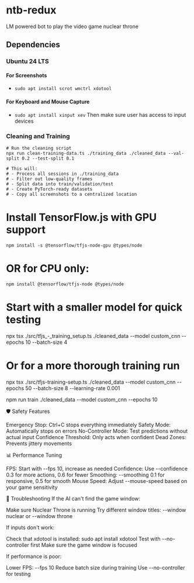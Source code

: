 # ntb-redux

LM powered bot to play the video game nuclear throne

## Dependencies

### Ubuntu 24 LTS

#### For Screenshots

- `sudo apt install scrot wmctrl xdotool`

#### For Keyboard and Mouse Capture

- `sudo apt install xinput xev`
  Then make sure user has access to input devices

### Cleaning and Training

```
# Run the cleaning script
npx run clean-training-data.ts ./training_data ./cleaned_data --val-split 0.2 --test-split 0.1

# This will:
# - Process all sessions in ./training_data
# - Filter out low-quality frames
# - Split data into train/validation/test
# - Create PyTorch-ready datasets
# - Copy all screenshots to a centralized location
```

# Install TensorFlow.js with GPU support

`npm install -s @tensorflow/tfjs-node-gpu @types/node`

# OR for CPU only:

`npm install @tensorflow/tfjs-node @types/node`

# Start with a smaller model for quick testing

npx tsx ./src/tfjs\_-_training_setup.ts ./cleaned_data --model custom_cnn --epochs 10 --batch-size 4

# Or for a more thorough training run

npx tsx ./src/tfjs-training-setup.ts ./cleaned_data --model custom_cnn --epochs 50 --batch-size 8 --learning-rate 0.001

npm run train ./cleaned_data --model custom_cnn --epochs 10

🛡️ Safety Features

Emergency Stop: Ctrl+C stops everything immediately
Safety Mode: Automatically stops on errors
No-Controller Mode: Test predictions without actual input
Confidence Threshold: Only acts when confident
Dead Zones: Prevents jittery movements

📊 Performance Tuning

FPS: Start with --fps 10, increase as needed
Confidence: Use --confidence 0.3 for more actions, 0.6 for fewer
Smoothing: --smoothing 0.1 for responsive, 0.5 for smooth
Mouse Speed: Adjust --mouse-speed based on your game sensitivity

🐛 Troubleshooting
If the AI can't find the game window:

Make sure Nuclear Throne is running
Try different window titles: --window nuclear or --window throne

If inputs don't work:

Check that xdotool is installed: sudo apt install xdotool
Test with --no-controller first
Make sure the game window is focused

If performance is poor:

Lower FPS: --fps 10
Reduce batch size during training
Use --no-controller for testing
